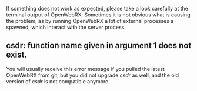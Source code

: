 If something does not work as expected, please take a look carefully at the terminal output of OpenWebRX. Sometimes it is not obvious what is causing the problem, as by running OpenWebRX a lot of external processes a spawned, which interact with the server process.

## csdr: function name given in argument 1 does not exist.

You will usually receive this error message if you pulled the latest OpenWebRX from git, but you did not upgrade *csdr* as well, and the old version of *csdr* is not compatible anymore.

